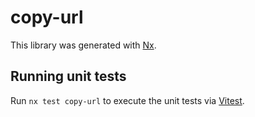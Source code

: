 # copy-url

This library was generated with [Nx](https://nx.dev).

## Running unit tests

Run `nx test copy-url` to execute the unit tests via [Vitest](https://vitest.dev/).
